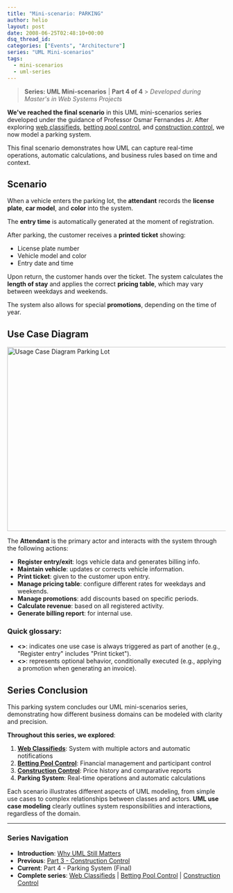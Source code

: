 ```yaml
---
title: "Mini-scenario: PARKING"
author: helio
layout: post
date: 2008-06-25T02:48:10+00:00
dsq_thread_id:
categories: ["Events", "Architecture"]
series: "UML Mini-scenarios"
tags:
  - mini-scenarios
  - uml-series
---
```


> **Series: UML Mini-scenarios** | **Part 4 of 4** > _Developed during Master's in Web Systems Projects_

**We've reached the final scenario** in this UML mini-scenarios series developed under the guidance of Professor Osmar Fernandes Jr. After exploring [web classifieds](../2008-06-13-minicenario-classificados-na-web/), [betting pool control](../2008-06-17-minicenario-controle-de-bolao/), and [construction control](../2008-06-21-minicenario-controle-de-obras/), we now model a parking system.

This final scenario demonstrates how UML can capture real-time operations, automatic calculations, and business rules based on time and context.

## Scenario

When a vehicle enters the parking lot, the **attendant** records the **license plate**, **car model**, and **color** into the system.

The **entry time** is automatically generated at the moment of registration.

After parking, the customer receives a **printed ticket** showing:

- License plate number
- Vehicle model and color
- Entry date and time

Upon return, the customer hands over the ticket. The system calculates the **length of stay** and applies the correct **pricing table**, which may vary between weekdays and weekends.

The system also allows for special **promotions**, depending on the time of year.

## Use Case Diagram

<img src="/uploads/2008/07/estacionamento.png" alt="Usage Case Diagram Parking Lot" height="425" width="656" />

The **Attendant** is the primary actor and interacts with the system through the following actions:

- **Register entry/exit**: logs vehicle data and generates billing info.
- **Maintain vehicle**: updates or corrects vehicle information.
- **Print ticket**: given to the customer upon entry.
- **Manage pricing table**: configure different rates for weekdays and weekends.
- **Manage promotions**: add discounts based on specific periods.
- **Calculate revenue**: based on all registered activity.
- **Generate billing report**: for internal use.

### Quick glossary:

- **<<include>>**: indicates one use case is always triggered as part of another (e.g., "Register entry" includes "Print ticket").
- **<<extend>>**: represents optional behavior, conditionally executed (e.g., applying a promotion when generating an invoice).

## Series Conclusion

This parking system concludes our UML mini-scenarios series, demonstrating how different business domains can be modeled with clarity and precision.

**Throughout this series, we explored**:

1. **[Web Classifieds](../2008-06-13-minicenario-classificados-na-web/)**: System with multiple actors and automatic notifications
2. **[Betting Pool Control](../2008-06-17-minicenario-controle-de-bolao/)**: Financial management and participant control
3. **[Construction Control](../2008-06-21-minicenario-controle-de-obras/)**: Price history and comparative reports
4. **Parking System**: Real-time operations and automatic calculations

Each scenario illustrates different aspects of UML modeling, from simple use cases to complex relationships between classes and actors. **UML use case modeling** clearly outlines system responsibilities and interactions, regardless of the domain.

---

### **Series Navigation**

- **Introduction**: [Why UML Still Matters](../2008-06-10-uml-introduction-use-case-series/)
- **Previous**: [Part 3 - Construction Control](../2008-06-21-minicenario-controle-de-obras/)
- **Current**: Part 4 - Parking System (Final)
- **Complete series**: [Web Classifieds](../2008-06-13-minicenario-classificados-na-web/) | [Betting Pool Control](../2008-06-17-minicenario-controle-de-bolao/) | [Construction Control](../2008-06-21-minicenario-controle-de-obras/)
